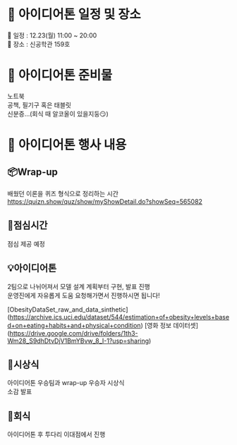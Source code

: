 # 🌷 아이디어톤 일정 및 장소
💠 일정 : 12.23(월) 11:00 ~ 20:00   
💠 장소 : 신공학관 159호   

# 🌷 아이디어톤 준비물  
노트북   
공책, 필기구 혹은 태블릿   
신분증…(회식 때 알코올이 있을지둥😏)   
   
# 🌷 아이디어톤 행사 내용  
## 📦Wrap-up   
배웠던 이론을 퀴즈 형식으로 정리하는 시간      
https://quizn.show/quz/show/myShowDetail.do?showSeq=565082      
   
## 🥄점심시간      
점심 제공 예정   
    
## 💡아이디어톤       
2팀으로 나뉘어져서 모델 설계 계획부터 구현, 발표 진행   
운영진에게 자유롭게 도움 요청해가면서 진행하시면 됩니다! 

[ObesityDataSet_raw_and_data_sinthetic]    (https://archive.ics.uci.edu/dataset/544/estimation+of+obesity+levels+based+on+eating+habits+and+physical+condition)
[영화 정보 데이터셋]   
(https://drive.google.com/drive/folders/1th3-Wm28_S9dhDtvDjV1BmYBvw_8_I-1?usp=sharing)
   
## 🎁시상식   
아이디어톤 우승팀과 wrap-up 우승자 시상식   
소감 발표   
   
## 🍻회식   
아이디어톤 후 투다리 이대점에서 진행   

